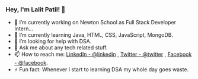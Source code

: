 ### Hey, I'm Lalit Patil! 👋

- 🔭 I’m currently working on Newton School as Full Stack Developer Intern...
- 🌱 I’m currently learning  Java, HTML, CSS, JavaScript, MongoDB.
- 🤔 I’m looking for help with DSA.
- 💬 Ask me about any tech related stuff.
- 📫 How to reach me: [LinkedIn - @linkedin](https://www.linkedin.com/in/lalit-patil-5233051b4/) , [Twitter - @twitter](https://twitter.com/lalit_lp98) , [Facebook - @facebook](https://www.facebook.com/profile.php?id=100007106532377).
- ⚡ Fun fact: Whenever I start to learning DSA my whole day goes waste.

